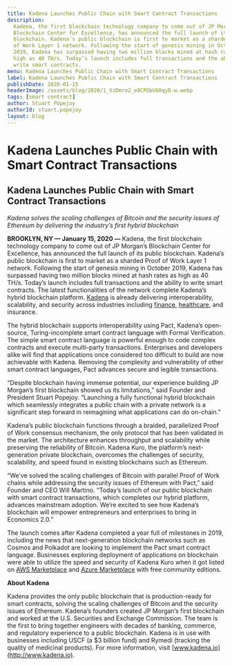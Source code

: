 ```yaml
---
title: Kadena Launches Public Chain with Smart Contract Transactions
description:
  Kadena, the first blockchain technology company to come out of JP Morgan’s
  Blockchain Center for Excellence, has announced the full launch of its public
  blockchain. Kadena’s public blockchain is first to market as a sharded Proof
  of Work Layer 1 network. Following the start of genesis mining in October
  2019, Kadena has surpassed having two million blocks mined at hash rates as
  high as 40 TH/s. Today’s launch includes full transactions and the ability to
  write smart contracts.
menu: Kadena Launches Public Chain with Smart Contract Transactions
label: Kadena Launches Public Chain with Smart Contract Transactions
publishDate: 2020-01-15
headerImage: /assets/blog/2020/1_VzDmro2_e8CPGbUG0qyD-w.webp
tags: [smart contract]
author: Stuart Popejoy
authorId: stuart.popejoy
layout: blog
---
```


# Kadena Launches Public Chain with Smart Contract Transactions

## Kadena Launches Public Chain with Smart Contract Transactions

_Kadena solves the scaling challenges of Bitcoin and the security issues of
Ethereum by delivering the industry’s first hybrid blockchain_

**BROOKLYN, NY — January 15, 2020 —** Kadena, the first blockchain technology
company to come out of JP Morgan’s Blockchain Center for Excellence, has
announced the full launch of its public blockchain. Kadena’s public blockchain
is first to market as a sharded Proof of Work Layer 1 network. Following the
start of genesis mining in October 2019, Kadena has surpassed having two million
blocks mined at hash rates as high as 40 TH/s. Today’s launch includes full
transactions and the ability to write smart contracts. The latest
functionalities of the network complete Kadena’s hybrid blockchain platform.
[Kadena](https://www.kadena.io) is already delivering interoperability,
scalability, and security across industries including
[finance](/blogchain/2019/uscf-collaborates-with-kadena-on-use-of-blockchain-in-the-investment-space-2019-05-13),
[healthcare](/blogchain/2019/kadena-and-rymedi-validate-quality-of-medicinal-products-on-blockchain-2019-12-06),
and insurance.

The hybrid blockchain supports interoperability using Pact, Kadena’s
open-source, Turing-incomplete smart contract language with Formal Verification.
The simple smart contract language is powerful enough to code complex contracts
and execute multi-party transactions. Enterprises and developers alike will find
that applications once considered too difficult to build are now achievable with
Kadena. Removing the complexity and vulnerability of other smart contract
languages, Pact advances secure and legible transactions.

“Despite blockchain having immense potential, our experience building JP
Morgan’s first blockchain showed us its limitations,” said Founder and President
Stuart Popejoy. “Launching a fully functional hybrid blockchain which seamlessly
integrates a public chain with a private network is a significant step forward
in reimagining what applications can do on-chain.”

Kadena’s public blockchain functions through a braided, parallelized Proof of
Work consensus mechanism, the only protocol that has been validated in the
market. The architecture enhances throughput and scalability while preserving
the reliability of Bitcoin. Kadena Kuro, the platform’s next-generation private
blockchain, overcomes the challenges of security, scalability, and speed found
in existing blockchains such as Ethereum.

“We’ve solved the scaling challenges of Bitcoin with parallel Proof of Work
chains while addressing the security issues of Ethereum with Pact,” said Founder
and CEO Will Martino. “Today’s launch of our public blockchain with smart
contract transactions, which completes our hybrid platform, advances mainstream
adoption. We’re excited to see how Kadena’s blockchain will empower
entrepreneurs and enterprises to bring in Economics 2.0.”

The launch comes after Kadena completed a year full of milestones in 2019,
including the news that next-generation blockchain networks such as Cosmos and
Polkadot are looking to implement the Pact smart contract language. Businesses
exploring deployment of applications on blockchain were able to utilize the
speed and security of Kadena Kuro when it got listed on
[AWS Marketplace](https://fortune.com/2019/01/23/blockchain-aws-kadena) and
[Azure Marketplace](/blogchain/2019/kadena-launches-blockchain-as-a-service-baas-on-azure-marketplace-2019-08-27)
with free community editions.

**About Kadena**

Kadena provides the only public blockchain that is production-ready for smart
contracts, solving the scaling challenges of Bitcoin and the security issues of
Ethereum. Kadena’s founders created JP Morgan’s first blockchain and worked at
the U.S. Securities and Exchange Commission. The team is the first to bring
together engineers with decades of banking, commerce, and regulatory experience
to a public blockchain. Kadena is in use with businesses including USCF (a $3
billion fund) and Rymedi (tracking the quality of medicinal products). For more
information, visit [www.kadena.io](http://www.kadena.io).
